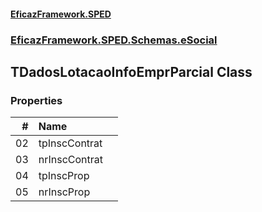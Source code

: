 #### [EficazFramework.SPED](EficazFrameworkSPED.md 'EficazFramework SPED')
### [EficazFramework.SPED.Schemas.eSocial](EficazFramework.SPED.Schemas.eSocial.md 'EficazFramework.SPED.Schemas.eSocial')

## TDadosLotacaoInfoEmprParcial Class
### Properties

| # | Name | |
| ---: | :--- | :--- |
| 02 | tpInscContrat |  |
| 03 | nrInscContrat |  |
| 04 | tpInscProp |  |
| 05 | nrInscProp |  |
